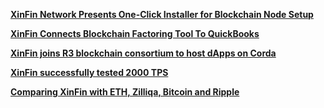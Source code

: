**[XinFin Network Presents One-Click Installer for Blockchain Node Setup](https://www.pr.com/press-release/785335)**


**[XinFin Connects Blockchain Factoring Tool To QuickBooks](https://www.pymnts.com/news/b2b-payments/2019/xinfin-quickbooks-blockchain-invoice-financing)**


**[XinFin joins R3 blockchain consortium to host dApps on Corda](https://tokenpost.com/XinFin-joins-R3-blockchain-consortium-to-host-dApps-on-Corda-1246)**


**[XinFin successfully tested 2000 TPS](https://medium.com/xinfin/enhancing-transaction-speed-in-xinfin-network-31293b0e73de)**


**[Comparing XinFin with ETH, Zilliqa, Bitcoin and Ripple ](https://https://medium.com/xinfin/https-medium-com-dzentraz-xinfin-xdc-protocol-enters-the-foray-amongst-the-greats-9a4748d008e4)**

